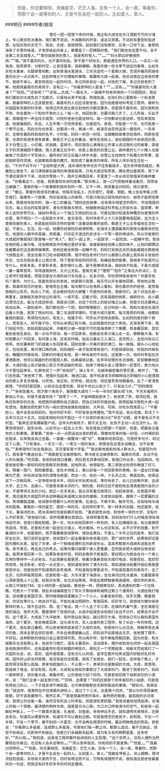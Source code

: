> 但是，你总要相信，浩瀚星空，茫茫人海，总有一个人，会一直，等着你，而那个会一直等你的人，才是今生会在一起的人。比如爱人，家人。

###明日
####作者/姚瑶

						雪花一团一团落下来的时候，我正和大成坐在东江港脏兮兮的沙滩上，专心致志吃冰激淋。我们都不说话，大海轰鸣的声音，遥远又寂寞。不远处有重型轮船进港，在铅灰色的天空下，我说，大成，我很想哭。起初我们没有察觉，后来一口咬下去，香草奶油有了冬雪的味道，才发现彼此的身上，都覆盖了一层精致的雪。“我们都坐在这里不动，会不会第二天变成雪人。”“那你就是哭的雪人，我是笑的雪人。”“……”“码头那边好像很热闹。”“哦。”我不喜欢码头，也不喜欢轮船，那不是个好地方。那是通往世界的入口。一朵又一朵海浪，轻而易举，分割时空，让音信窅渺，容颜模糊。我喜欢做一些与季节逆反的事情，比如冬天吃冰激淋，光腿穿雪地靴，去刺骨海水里游泳，三伏天连吃一个星期火锅，空调开暖风把身体里的水分一点点蒸干。这些矫情又不可理喻的事情，都要和大成一起做，他总说我在过爸爸的季节，我绝不承认。甚至和他在一起的时间，多过同爸爸在一起，对他的了解，多过对爸爸的了解，他是我最喜欢的男孩子，没有之一。“你最崇拜的人是谁？”“……没有……”“你最喜欢的人是谁？”“妈妈。”“还有呢？”“还有……大成。”一路长大，一路被不同老师用同一个问题困扰，我在他们面前对大成告白了无数次，只是他从来不知道。而我知道，在他们的心里都有一个标准答案，我最崇拜的人应该是爸爸，最喜欢的人也应该是爸爸，因为他是极地科考船工程师，被称为对祖国有贡献的科学家，他得过的先进比我见到他的次数还要多。但是我不喜欢他，因为我和他不熟，你会喜欢一个和你不熟的人么？每一次，他回到家，总要问我几岁了，上几年级，乐此不疲，我都是哼一声去找大成哭，问他你爸爸也是这样吗。每一次他都说也是这样，但后来我知道，他是骗我的。并且，人生中第一次觉得丢脸，也是因为，爸爸。可能是一个月，也可能是一个季节过去，风的方向也改变，衣服添一件，再减一件，邮递员会突然送来一捆信件，一百多封，全都写着妈妈和我的名字。小时候，妈妈一封信一封信，当做睡前故事念给我听。而那些信里，也真的有很多很多故事，都是王子公主的童话，被写在信纸上，装在粗糙的牛皮纸信封里，关于白雪公主，小红帽，灰姑娘，蓝胡子。而后我信心满满在公开课上讲述我听过的故事，英俊王子的灵魂被困于魔镜，落入恶毒王后手中，他爱上善良的白雪公主。森林里的七个小矮人也是被施了咒语的十字军骑士，最终他们将王后骗入林中木屋，白雪公主给她吃下有魔力的苹果，驱赶她邪恶的灵魂，也驱散她恶毒的魔咒，她变成了最善良的继母，所有人快乐地生活在一起。“不对不对不对！”全班哄堂大笑，连听课的老师也忍不住笑着拍手，语文老师面色尴尬，黑着脸让我坐下。自习课我躲在操场的角落偷偷哭，只有大成没有笑我，蹲在旁边看我哭，哭了半节课还是停不下来，他说你等我一下，跑开又再跑回来，手里拿了一本从阅览室借来的格林童话，“你看看这个，但是，我更喜欢你讲的故事。”那天晚上，我一口气把格林童话看完，觉得自己被骗了，里面的每一个故事都和我听到的一样，又不一样。我哭着去问妈妈，她只是笑，说：“傻瓜，那是你爸爸写的童话，他每天在船上，白天很忙，很累，很脏，晚上坐在甲板上想念我们，每晚写一个故事，然后投进船上的邮局，可是只有经过有陆地的地方，邮局才能把信寄出来，那是他写给你的，独一无二的童话。”随同这些故事，还有南半球星空的照片，字迹摇晃的日志，海上日出的铅笔速写，漫长的极昼与想念。他细致地描述科考船上的音乐会，篮球赛，鲜有人去的世界尽头，描绘科考船上一个独立又特别的社会，可是在隐约知道有种概念叫爱情的年纪里，我不明白一个一去就是大半年，杳无音信，有时休息不上十几天就要再度起航，去为全人类做贡献的男人，到底能给妈妈怎样的爱情？连童话故事的结局，都是王子公主幸福地生活在一起，不是么，生活，在一起。他像历经艰险的奥德修斯，在海洋上遭遇最美的景致与最致命的危险，他是别人眼中的英雄，而英雄，只存在于遥远的史诗与一千零一夜的神话中。所以邻居家的大成就好像是我们家里唯一的“男人”。我们一起上学，一起放学，一起吃饭，一起睡午觉。我会在他的脸上画乌龟，往他微微张开的嘴巴里挤牙膏，或者偷偷给他换上我的袜子，让他的脚踝边挂着蕾丝花边去踢球被嘲笑。但他还是会和我一起睡午觉，妈妈打发我去买的油盐酱醋也都是他飞快跑去买，我坐在巷子口吃冰棍喝奶茶。我不明白老师们为什么都那么热衷让我写有关爸爸的作文，也总在班会课上让我分享，除了那些写给妈妈的信，和编给我的故事，我根本不知道可以写什么。他有多高，手掌有多宽，喜欢喝什么酒，是不是懒得洗澡，我统统不知道。于是大成就一篇一篇帮我写，写得道貌岸然，又大公无私，里面充满了“理想”“抱负”之类远大的词汇，总让老师们很满意。而我总是在大成的自行车后座上，反复问他，你也崇拜我爸爸吗？你喜欢他吗？喜欢。为什么。我喜欢班长的爸爸，他是银行高管，每天可以开车接他回家，带他吃必胜客。我喜欢班花的爸爸，是电视台主播，每天都可以在电视上看到。我也喜欢你的爸爸，是悠哉游哉的公务员，到点儿下班，还会做好吃的大螃蟹！可是你的爸爸，很爱你们。这个对话总是一再重复，就像每天放学经过的海河，一成不变，迎着夕阳，还有晃眼的倒影，细碎的光，在小腿边漂流过去，每当大成这样说，我就会沉默，对这个形而上的结论嗤之以鼻，但是次日还要再让他说出来。一直到高中，我们都在同一个班，我的物理极烂，在分科前一天，我和大成坐在海河边看人钓鱼，我哭了很长时间，第二天选择学理科。可是大成只是笑，每次我哭的时候，他都拍着我的脑袋，笑得阳光灿烂。有些人，他属于你，可你从不觉得会拥有。比如妈妈爱的那个男人。而有些人，他不属于你，可你从未想过有分离。比如我喜欢的这个男孩。天渐渐黑下来，我们背起书包，拍拍屁股站起来，冲着和沙滩一样脏兮兮的渤海湾伸了个懒腰，转身要回家。其实看到爸爸在身后，我一点也不惊讶。每一次回家来，他都会先来沙滩上走一走，静静看大海。有时他要从广州回来，有时是上海，还有些时候，船会沿着长江入海口，逆流而上，去往内陆沿江地带。他总要再转飞机或者火车回家来。回到他第一次离开家的港口，抽一根烟。烟头小心地掐灭，包在纸里，离开港口再扔掉。妈妈做好一桌子饭菜等他进门，可是我很别扭，吃饭的时候有他，睡醒的时候有他，回家的时候还有他，是一种浑身的不自在。这是第一次，他的科考船在天津港靠岸，他可以穿越热烈的围观人群，远离媒体记者，在早早初雪的冬日傍晚，安安静静地回家。大成的脸上有识破我心思又不想说破的笑容，他掸了掸我头发上薄薄的一层雪花，费力地从沙子里拉起单车，礼貌地说了一声“叔叔好”，骑上车子，在越来越密集的雪花里，离开了。“我们去吃面。”爸爸笑了笑，把烟头包起来，揣进口袋。我不知道该怎样解释自己阴暗的小心脏里跳动的那么多复杂情绪，讨厌他，亲近他，好奇他，疏远他，但还是乖乖地跟着他，去了一家清真面馆。“你妈妈是回族，以前总在这里吃面，现在牛肉比以前少了。只有这几片。”“妈妈做饭了。”“爸爸饭量大。刚才那个男孩子，是隔壁大成吗？一年一年你们都长得飞快，不天天看照片都怕认不出。你是不是喜欢他？”我愣了一下，不留神醋就放多了。爸爸笑了笑，胡须拉茬，鬓角还有掺杂的白发，他把我的碗挪到自己面前，把自己拌好的面给我。我想起每次我和大成一起吃馄饨，我都会把吃剩下的一碗烂馄饨皮推到他面前，大声说，哎呀，你吃东西真恶心！“不要担心，我不会告诉妈妈的。他对你好不好，不好爸爸去修理他。”我不说话，低头吃面。和活了十五年只见过十五次，加起来相处时间不超过一千个日夜的爸爸讨论“早恋”问题，是不是有点不合时宜。“看来还没有捅破窗户纸。这年头的男孩子，都不太主动，女孩子主动一点也没什么。如果觉得他好，就告诉他，以后可以一起去上大学。有些度自己把握一下就好，但是，把握自己喜欢的人和事情，更重要。”爸爸一点一点把话说出来的腔调，很像他写来的每一封信。小时候妈妈给我读，后来我会自己去看。一面看一面腹诽一面“切”，再嫌弃地丢回去，可是好多句子，却记在了心里。“只有海水，一天又一天，一夜又一夜的海水，即使会在这里永远睡去，也不会害怕。”“真希望你们也在我身边，天空里有南十字星。”“我远离地面和热闹人群太久，但是因为你们，我有勇气重返社会。”“南极是无法被想象的。寒冷是无法被想象的。最美的风景，永远不在人的头脑里。”吃完面，爸爸扔给我口香糖，而后若无其事地回家，我借口作业多，钻回房间，但是爸爸好像一直和妈妈吃饭聊天到很晚，如他所说，他很能吃，第二顿饭也吃得仿佛饿了好几天。隔着一扇门，我抱着膝盖，坐在木地板上，像以前每一个他回家来的夜晚，在一盏台灯的幽微光芒里，听他讲述海洋的深情与绝望。而这一次，他也一样，十五天之后，再度启航。他保证说下一次再回来，一定争取休息半年，妈妈半开玩笑地说，等你休息了，女儿已经离开家，去读大学，去工作，去嫁人。可是我背靠冰凉的门，想的是，妈妈已经不是和他去清真面馆约会的少女，不是等待丈夫的少妇，她正一天天老去。我从没有看见她哭过，说起爸爸来，总是眉开眼笑，我总是和大成猛烈抨击这种看起来道德又高尚的婚姻，大成依旧是笑，像隔了一层雾霾的太阳，笑得朦胧温暖，他说那你想要什么样的爱情。在身边。不离不弃。触手可及。没有陆地与海洋的距离，要看到一样的星空，感受一样的风，在同样的季节，穿一样多的衣服。他还是笑，低下头，看海河的水，把冰淇淋的包装纸撕开给我。“喜欢就告诉他，和他考一样的大学，没有什么不好意思。”爸爸临行前，突然弯腰凑在我耳边，说得郑重其事。妈妈说你们什么时候变得有悄悄话可讲，爸爸只是眨眨眼。那一天，码头如他回来时一样热闹，有人拉横幅欢送，有记者做现场连线，而我，还是和大成一起坐在沙滩上，吃冰激淋。什么也没有说。从不识字的孩童，到不着调的少年，他是我的，我不需要像爸爸那样，使劲去表白。不是么？半年之后的高考，我们说好去北京，我们说好去留学，他说我们一起去看看你爸爸看过的，更广阔的世界，结果我却还是因为理科太差，留在了天津，读一个勉强收理科生的新闻专业。连高考都是大成骑车送我去考场，挥手再见，再去自己的考点。如果你要问我哪个男人更重要，显然我会把大成排在爸爸前面。每周末我回家一次，如果有爸爸的信，妈妈会像孩子般雀跃，曾经我以为她会在对一个男人无用的等待中一点点老去，为此我躲在屋里哭，拖着浓重鼻音给大成打电话，但是现在，我却忽而觉得，她没有老，却在一点点变小。我知道爸爸到了澳大利亚，我知道破冰船要开始在极昼里艰苦作业，但是他却不知道我的高考成绩，不知道我在哪里读书，不知道我喜欢的男孩子，去了北京，也同样每周回来，还是和我一起，大冬天里下海游泳，坐在海河边吃冰激淋，光着腿穿背心深夜里跑上十公里。给我买车票，在北京站等我，带我去南锣鼓巷喝酒通宵，借同学的单车，从西三环骑到798，在小胡同里一起抽烟，像爸爸一样，把烟蒂包好，丢进遇到的第一个垃圾桶。可是大一下学期，我在非线编辑室为了剪片子靠咖啡和烟熬过第三个通宵时，大成给我打电话，说他要去美国交流。那时候我脑袋里蹦出了一个小人，长着爸爸的脸，双手叉腰，瞪着我说，你还在等什么！他说对不起，不能在身边照顾你，等我回来，好好学习。我想成为像你爸爸那样的男人。我不去送你。嗯。挂了电话，我一个人去了东江港，在燥热的暑气里，坐在满是垃圾的海边，放声大哭，要是我听了爸爸的话，从高中起就告诉他我们永远不分开，结果会不会不同。这个夏天，大成去了大洋彼岸，有时我站在海边，越过苍茫大海，觉得自己可以看到美国东海岸。这个夏天，爸爸再度回来，这头发半白，军人出身的老工程师，有了长达一年的休假。这个夏天，我在家过暑假。所以爸爸很快就发现了大成的消失。但是他什么也没说。傍晚带我去海河钓鱼，周末全家去郊区烧烤，开车去承德避暑山庄，妈妈说不如直接去北京，爸爸摆了摆手，不好玩。这种默默的体贴只会让我觉得可恶。所以再开学，我不再每周都回家。因为时差，和大成聊天也没有那么多，他说学习很忙，语言关要恶补，活动很多。偶尔收到他与同学一起去美国各地旅游的照片，还有盖着奇形怪状邮戳的明信片。直到又一个学期结束，他破天荒给我打了一次国际长途，说，其实，国外很寂寞，没有文化认同感，留学生都开玩笑说国内好脏好乱好热闹，国外好山好水好寂寞，我没有抵抗住寂寞，我有了女朋友，我们一起住，这样每个晚上，才能觉得没有那么孤独。原来怕孤独的人，不止我一个。原来你也是脆弱的大成。大成，我想哭。我挂掉了电话，却没有哭。后来，大成有女朋友的事穿过了大成家的门，飘进了我家的门，妈妈一直碎碎念，说你看大成，再看你呢，让你爸给介绍个好的。可是爸爸却放下自斟自饮的小酒杯，说：“我们全家一起去旅行吧。”“好呀，去哪里？”妈妈还是那个欢呼雀跃的小姑娘，可是我觉得自己的心，一下子就变得不再轻盈，也不再想做那些无聊而叛逆的事情。“都别问，我来安排。”就这样，我竟然在开往南极的游轮上，度过了十三天，这是第十四天。“我以为你深恶痛绝南极，好不容易要旅行，竟然又来。”“那是我最熟悉的海水，最熟悉的极昼，最孤独的日日夜夜。我想让你也看一看，虽然没有机会上科考船，但是游轮更舒服。”爸爸说着哈哈笑起来。在海上的每一个夜晚，最清楚的两样东西，就是星光与心跳。大口大口呼吸清冷的空气，和爸爸一起躺在甲板上，一个一个数南天星座，孔雀座，剑鱼座。爸爸伸出手去，就知道明天是晴天，还是会多云，知道风从哪里吹来，知道可不可以看到企鹅。可是我想念的男孩子，却和我，不在一个半球，不在一个季节，看不到同一片星空，也不会再在我哭的时候，露出明眸皓齿的笑容。爸爸说：“你看那么多星星，连成那么多星座，可是他们每一颗之间，都那么遥远，看不见彼此，感受不到彼此，也影响不到彼此，但是它们会被联系起来，成为有关系的两颗星星，这多奇妙。”“所以呢……”我知道，这是老工程师要开始讲他的人生哲理。“这个世界上，没有人理所当然要陪在你身边，也没有人会永远等你……”“所以我早就说，你和妈妈不是爱情。”“但是……”“我最讨厌转折……”“但是，你总要相信，浩瀚星空，茫茫人海，总有一个人，会一直，等着你，而那个会一直等你的人，才是今生会在一起的人。比如爱人，家人。”我躺在甲板上，闭上眼睛，随洋流轻轻摇晃。天地有大美而不言，四时有明法而不议，万物有成理而不说。我知道这是爸爸最喜欢的一句话，而我还有好多好多年的时间去懂得。			  		